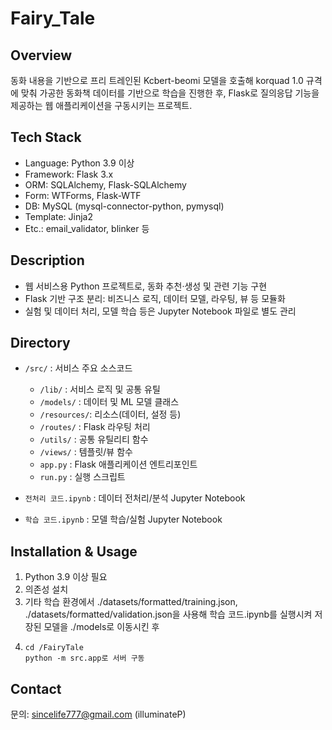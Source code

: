 # Fairy_Tale

## Overview
동화 내용을 기반으로 프리 트레인된 Kcbert-beomi 모델을 호출해 korquad 1.0 규격에 맞춰 가공한 동화책 데이터를 기반으로 학습을 진행한 후, Flask로 질의응답 기능을 제공하는 웹 애플리케이션을 구동시키는 프로젝트.

## Tech Stack
- Language: Python 3.9 이상
- Framework: Flask 3.x
- ORM: SQLAlchemy, Flask-SQLAlchemy
- Form: WTForms, Flask-WTF
- DB: MySQL (mysql-connector-python, pymysql)
- Template: Jinja2
- Etc.: email_validator, blinker 등 

## Description
- 웹 서비스용 Python 프로젝트로, 동화 추천·생성 및 관련 기능 구현
- Flask 기반 구조 분리: 비즈니스 로직, 데이터 모델, 라우팅, 뷰 등 모듈화
- 실험 및 데이터 처리, 모델 학습 등은 Jupyter Notebook 파일로 별도 관리

## Directory
- `/src/` : 서비스 주요 소스코드  
  - `/lib/`      : 서비스 로직 및 공통 유틸  
  - `/models/`   : 데이터 및 ML 모델 클래스  
  - `/resources/`: 리소스(데이터, 설정 등)  
  - `/routes/`   : Flask 라우팅 처리  
  - `/utils/`    : 공통 유틸리티 함수  
  - `/views/`    : 템플릿/뷰 함수  
  - `app.py`     : Flask 애플리케이션 엔트리포인트  
  - `run.py`     : 실행 스크립트

- `전처리 코드.ipynb`   : 데이터 전처리/분석 Jupyter Notebook  
- `학습 코드.ipynb`     : 모델 학습/실험 Jupyter Notebook

## Installation & Usage
1. Python 3.9 이상 필요  
2. 의존성 설치
3. 기타 학습 환경에서 ./datasets/formatted/training.json, ./datasets/formatted/validation.json을 사용해 학습 코드.ipynb를 실행시켜 저장된 모델을 ./models로 이동시킨 후
4. ```
   cd /FairyTale
   python -m src.app로 서버 구동
   ```


## Contact
문의: sincelife777@gmail.com (illuminateP)
